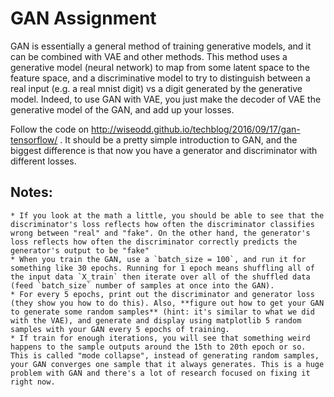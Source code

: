 # GAN Assignment
GAN is essentially a general method of training generative models, and it can be combined with VAE and other methods. This method uses a generative model (neural network) to map from some latent space to the feature space, and a discriminative model to try to distinguish between a real input (e.g. a real mnist digit) vs a digit generated by the generative model. Indeed, to use GAN with VAE, you just make the decoder of VAE the generative model of the GAN, and add up your losses.

Follow the code on http://wiseodd.github.io/techblog/2016/09/17/gan-tensorflow/ . It should be a pretty simple introduction to GAN, and the biggest difference is that now you have a generator and discriminator with different losses. 

## Notes:
    * If you look at the math a little, you should be able to see that the discriminator's loss reflects how often the discriminator classifies wrong between "real" and "fake". On the other hand, the generator's loss reflects how often the discriminator correctly predicts the generator's output to be "fake"
    * When you train the GAN, use a `batch_size = 100`, and run it for something like 30 epochs. Running for 1 epoch means shuffling all of the input data `X_train` then iterate over all of the shuffled data (feed `batch_size` number of samples at once into the GAN).
    * For every 5 epochs, print out the discriminator and generator loss (they show you how to do this). Also, **figure out how to get your GAN to generate some random samples** (hint: it's similar to what we did with the VAE), and generate and display using matplotlib 5 random samples with your GAN every 5 epochs of training.
    * If train for enough iterations, you will see that something weird happens to the sample outputs around the 15th to 20th epoch or so. This is called "mode collapse", instead of generating random samples, your GAN converges one sample that it always generates. This is a huge problem with GAN and there's a lot of research focused on fixing it right now.
